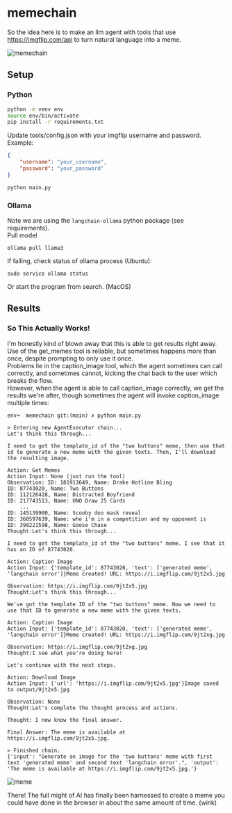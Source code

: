 # memechain
So the idea here is to make an llm agent with tools that use https://imgflip.com/api to turn natural language into a meme.

![memechain](https://i.imgflip.com/9jr481.jpg)

## Setup

### Python

```bash
python -m venv env
source env/bin/activate
pip install -r requirements.txt
```

Update tools/config.json with your imgflip username and password.
Example:
```json
{
    "username": "your_username",
    "password": "your_password"
}
```

```bash
python main.py
```

### Ollama
Note we are using the `langchain-ollama` python package (see requirements).  
Pull model
```
ollama pull llama3
```
If failing, check status of ollama process (Ubuntu):
```
sudo service ollama status
```
Or start the program from search. (MacOS)

## Results

### So This Actually Works!
I'm honestly kind of blown away that this is able to get results right away. Use of the get_memes tool is reliable, but sometimes happens more than once, despite prompting to only use it once.  
Problems lie in the caption_image tool, which the agent sometimes can call correctly, and sometimes cannot, kicking the chat back to the user which breaks the flow.  
However, when the agent is able to call caption_image correctly, we get the results we're after, though sometimes the agent will invoke caption_image multiple times:

```
env➜  memechain git:(main) ✗ python main.py

> Entering new AgentExecutor chain...
Let's think this through...

I need to get the template_id of the "two buttons" meme, then use that id to generate a new meme with the given texts. Then, I'll download the resulting image.

Action: Get Memes
Action Input: None (just run the tool)
Observation: ID: 181913649, Name: Drake Hotline Bling
ID: 87743020, Name: Two Buttons
ID: 112126428, Name: Distracted Boyfriend
ID: 217743513, Name: UNO Draw 25 Cards
    ...
ID: 145139900, Name: Scooby doo mask reveal
ID: 360597639, Name: whe i'm in a competition and my opponent is
ID: 398221598, Name: Goose Chase
Thought:Let's think this through...

I need to get the template_id of the "two buttons" meme. I see that it has an ID of 87743020.

Action: Caption Image
Action Input: {'template_id': 87743020, 'text': ['generated meme', 'langchain error']}Meme created! URL: https://i.imgflip.com/9jt2x5.jpg

Observation: https://i.imgflip.com/9jt2x5.jpg
Thought:Let's think this through...

We've got the template ID of the "two buttons" meme. Now we need to use that ID to generate a new meme with the given texts.

Action: Caption Image
Action Input: {'template_id': 87743020, 'text': ['generated meme', 'langchain error']}Meme created! URL: https://i.imgflip.com/9jt2xg.jpg

Observation: https://i.imgflip.com/9jt2xg.jpg
Thought:I see what you're doing here!

Let's continue with the next steps.

Action: Download Image
Action Input: {'url': 'https://i.imgflip.com/9jt2x5.jpg'}Image saved to output/9jt2x5.jpg

Observation: None
Thought:Let's complete the thought process and actions.

Thought: I now know the final answer.

Final Answer: The meme is available at https://i.imgflip.com/9jt2x5.jpg.

> Finished chain.
{'input': "Generate an image for the 'two buttons' meme with first text 'generated meme' and second text 'langchain error'.", 'output': 'The meme is available at https://i.imgflip.com/9jt2x5.jpg.'}
```

![meme](https://i.imgflip.com/9jt2x5.jpg)

There! The full might of AI has finally been harnessed to create a meme you could have done in the browser in about the same amount of time. (wink)
